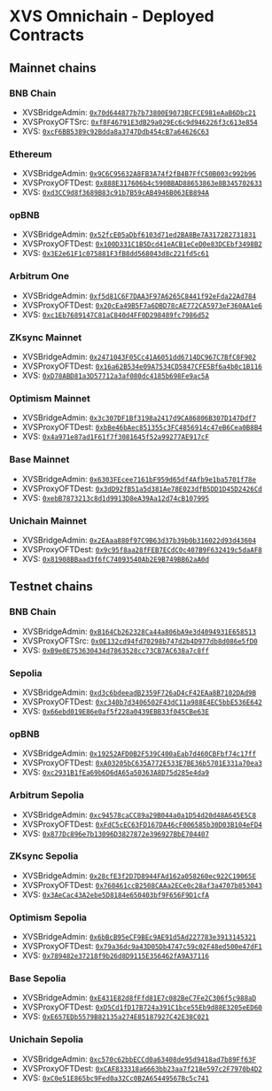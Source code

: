 # XVS Omnichain - Deployed Contracts

## Mainnet chains

### BNB Chain

* XVSBridgeAdmin: [`0x70d644877b7b73800E9073BCFCE981eAaB6Dbc21`](https://bscscan.com/address/0x70d644877b7b73800E9073BCFCE981eAaB6Dbc21)
* XVSProxyOFTSrc: [`0xf8F46791E3dB29a029Ec6c9d946226f3c613e854`](https://bscscan.com/address/0xf8F46791E3dB29a029Ec6c9d946226f3c613e854)
* XVS: [`0xcF6BB5389c92Bdda8a3747Ddb454cB7a64626C63`](https://bscscan.com/address/0xcF6BB5389c92Bdda8a3747Ddb454cB7a64626C63)

### Ethereum

* XVSBridgeAdmin: [`0x9C6C95632A8FB3A74f2fB4B7FfC50B003c992b96`](https://etherscan.io/address/0x9C6C95632A8FB3A74f2fB4B7FfC50B003c992b96)
* XVSProxyOFTDest: [`0x888E317606b4c590BBAD88653863e8B345702633`](https://etherscan.io/address/0x888E317606b4c590BBAD88653863e8B345702633)
* XVS: [`0xd3CC9d8f3689B83c91b7B59cAB4946B063EB894A`](https://etherscan.io/address/0xd3CC9d8f3689B83c91b7B59cAB4946B063EB894A)

### opBNB

* XVSBridgeAdmin: [`0x52fcE05aDbf6103d71ed2BA8Be7A317282731831`](https://opbnbscan.com/address/0x52fcE05aDbf6103d71ed2BA8Be7A317282731831)
* XVSProxyOFTDest: [`0x100D331C1B5Dcd41eACB1eCeD0e83DCEbf3498B2`](https://opbnbscan.com/address/0x100D331C1B5Dcd41eACB1eCeD0e83DCEbf3498B2)
* XVS: [`0x3E2e61F1c075881F3fB8dd568043d8c221fd5c61`](https://opbnbscan.com/address/0x3E2e61F1c075881F3fB8dd568043d8c221fd5c61)

### Arbitrum One

* XVSBridgeAdmin: [`0xf5d81C6F7DAA3F97A6265C8441f92eFda22Ad784`](https://arbiscan.io/address/0xf5d81C6F7DAA3F97A6265C8441f92eFda22Ad784)
* XVSProxyOFTDest: [`0x20cEa49B5F7a6DBD78cAE772CA5973eF360AA1e6`](https://arbiscan.io/address/0x20cEa49B5F7a6DBD78cAE772CA5973eF360AA1e6)
* XVS: [`0xc1Eb7689147C81aC840d4FF0D298489fc7986d52`](https://arbiscan.io/address/0xc1Eb7689147C81aC840d4FF0D298489fc7986d52)

### ZKsync Mainnet

* XVSBridgeAdmin: [`0x2471043F05Cc41A6051dd6714DC967C7BfC8F902`](https://explorer.zksync.io/address/0x2471043F05Cc41A6051dd6714DC967C7BfC8F902)
* XVSProxyOFTDest: [`0x16a62B534e09A7534CD5847CFE5Bf6a4b0c1B116`](https://explorer.zksync.io/address/0x16a62B534e09A7534CD5847CFE5Bf6a4b0c1B116)
* XVS: [`0xD78ABD81a3D57712a3af080dc4185b698Fe9ac5A`](https://explorer.zksync.io/address/0xD78ABD81a3D57712a3af080dc4185b698Fe9ac5A)

### Optimism Mainnet

* XVSBridgeAdmin: [`0x3c307DF1Bf3198a2417d9CA86806B307D147Ddf7`](https://optimistic.etherscan.io/address/0x3c307DF1Bf3198a2417d9CA86806B307D147Ddf7)
* XVSProxyOFTDest: [`0xbBe46bAec851355c3FC4856914c47eB6Cea0B8B4`](https://optimistic.etherscan.io/address/0xbBe46bAec851355c3FC4856914c47eB6Cea0B8B4)
* XVS: [`0x4a971e87ad1F61f7f3081645f52a99277AE917cF`](https://optimistic.etherscan.io/address/0x4a971e87ad1F61f7f3081645f52a99277AE917cF)

### Base Mainnet

* XVSBridgeAdmin: [`0x6303FEcee7161bF959d65df4Afb9e1ba5701f78e`](https://basescan.org/address/0x6303FEcee7161bF959d65df4Afb9e1ba5701f78e)
* XVSProxyOFTDest: [`0x3dD92fB51a5d381Ae78E023dfB5DD1D45D2426Cd`](https://basescan.org/address/0x3dD92fB51a5d381Ae78E023dfB5DD1D45D2426Cd)
* XVS: [`0xebB7873213c8d1d9913D8eA39Aa12d74cB107995`](https://basescan.org/address/0xebB7873213c8d1d9913D8eA39Aa12d74cB107995)

### Unichain Mainnet

* XVSBridgeAdmin: [`0x2EAaa880f97C9B63d37b39b0b316022d93d43604`](https://uniscan.xyz/address/0x2EAaa880f97C9B63d37b39b0b316022d93d43604)
* XVSProxyOFTDest: [`0x9c95f8aa28fFEB7ECdC0c407B9F632419c5daAF8`](https://uniscan.xyz/address/0x9c95f8aa28fFEB7ECdC0c407B9F632419c5daAF8)
* XVS: [`0x81908BBaad3f6fC74093540Ab2E9B749BB62aA0d`](https://uniscan.xyz/address/0x81908BBaad3f6fC74093540Ab2E9B749BB62aA0d)

## Testnet chains

### BNB Chain

* XVSBridgeAdmin: [`0xB164Cb262328Ca44a806bA9e3d4094931E658513`](https://testnet.bscscan.com/address/0xB164Cb262328Ca44a806bA9e3d4094931E658513)
* XVSProxyOFTSrc: [`0x0E132cd94fd70298b747d2b4D977db8d086e5fD0`](https://testnet.bscscan.com/address/0x0E132cd94fd70298b747d2b4D977db8d086e5fD0)
* XVS: [`0xB9e0E753630434d7863528cc73CB7AC638a7c8ff`](https://testnet.bscscan.com/address/0xB9e0E753630434d7863528cc73CB7AC638a7c8ff)

### Sepolia

* XVSBridgeAdmin: [`0xd3c6bdeeadB2359F726aD4cF42EAa8B7102DAd9B`](https://sepolia.etherscan.io/address/0xd3c6bdeeadB2359F726aD4cF42EAa8B7102DAd9B)
* XVSProxyOFTDest: [`0xc340b7d3406502F43dC11a988E4EC5bbE536E642`](https://sepolia.etherscan.io/address/0xc340b7d3406502F43dC11a988E4EC5bbE536E642)
* XVS: [`0x66ebd019E86e0af5f228a0439EBB33f045CBe63E`](https://sepolia.etherscan.io/address/0x66ebd019E86e0af5f228a0439EBB33f045CBe63E)

### opBNB

* XVSBridgeAdmin: [`0x19252AFD0B2F539C400aEab7d460CBFbf74c17ff`](https://testnet.opbnbscan.com/address/0x19252AFD0B2F539C400aEab7d460CBFbf74c17ff)
* XVSProxyOFTDest: [`0xA03205bC635A772E533E7BE36b5701E331a70ea3`](https://testnet.opbnbscan.com/address/0xA03205bC635A772E533E7BE36b5701E331a70ea3)
* XVS: [`0xc2931B1fEa69b6D6dA65a50363A8D75d285e4da9`](https://testnet.opbnbscan.com/address/0xc2931B1fEa69b6D6dA65a50363A8D75d285e4da9)

### Arbitrum Sepolia

* XVSBridgeAdmin: [`0xc94578caCC89a29B044a0a1D54d20d48A645E5C8`](https://sepolia.arbiscan.io/address/0xc94578caCC89a29B044a0a1D54d20d48A645E5C8)
* XVSProxyOFTDest: [`0xFdC5cEC63FD167DA46cF006585b30D03B104eFD4`](https://sepolia.arbiscan.io/address/0xFdC5cEC63FD167DA46cF006585b30D03B104eFD4)
* XVS: [`0x877Dc896e7b13096D3827872e396927BbE704407`](https://sepolia.arbiscan.io/address/0x877Dc896e7b13096D3827872e396927BbE704407)

### ZKsync Sepolia

* XVSBridgeAdmin: [`0x28cfE3f2D7D8944FAd162a058260ec922C19065E`](https://sepolia.explorer.zksync.io/address/0x28cfE3f2D7D8944FAd162a058260ec922C19065E)
* XVSProxyOFTDest: [`0x760461ccB2508CAAa2ECe0c28af3a4707b853043`](https://sepolia.explorer.zksync.io/address/0x760461ccB2508CAAa2ECe0c28af3a4707b853043)
* XVS: [`0x3AeCac43A2ebe5D8184e650403bf9F656F9D1cfA`](https://sepolia.explorer.zksync.io/address/0x3AeCac43A2ebe5D8184e650403bf9F656F9D1cfA)

### Optimism Sepolia

* XVSBridgeAdmin: [`0x6bBcB95eCF9BEc9AE91d5Ad227783e3913145321`](https://sepolia-optimism.etherscan.io/address/0x6bBcB95eCF9BEc9AE91d5Ad227783e3913145321)
* XVSProxyOFTDest: [`0x79a36dc9a43D05Db4747c59c02F48ed500e47dF1`](https://sepolia-optimism.etherscan.io/address/0x79a36dc9a43D05Db4747c59c02F48ed500e47dF1)
* XVS: [`0x789482e37218f9b26d8D9115E356462fA9A37116`](https://sepolia-optimism.etherscan.io/address/0x789482e37218f9b26d8D9115E356462fA9A37116)

### Base Sepolia

* XVSBridgeAdmin: [`0xE431E82d8fFfd81E7c082BeC7Fe2C306f5c988aD`](https://sepolia.basescan.org/address/0xE431E82d8fFfd81E7c082BeC7Fe2C306f5c988aD)
* XVSProxyOFTDest: [`0xD5Cd1fD17B724a391C1bce55Eb9d88E3205eED60`](https://sepolia.basescan.org/address/0xD5Cd1fD17B724a391C1bce55Eb9d88E3205eED60)
* XVS: [`0xE657EDb5579B82135a274E85187927C42E38C021`](https://sepolia.basescan.org/address/0xE657EDb5579B82135a274E85187927C42E38C021)

### Unichain Sepolia

* XVSBridgeAdmin: [`0xc570c62bbECCd0a63408de95d9418ad7b89Ff63F`](https://sepolia.uniscan.xyz/address/0xc570c62bbECCd0a63408de95d9418ad7b89Ff63F)
* XVSProxyOFTDest: [`0xCAF833318a6663bb23aa7f218e597c2F7970b4D2`](https://sepolia.uniscan.xyz/address/0xCAF833318a6663bb23aa7f218e597c2F7970b4D2)
* XVS: [`0xC0e51E865bc9Fed0a32Cc0B2A65449567Bc5c741`](https://sepolia.uniscan.xyz/address/0xC0e51E865bc9Fed0a32Cc0B2A65449567Bc5c741)
